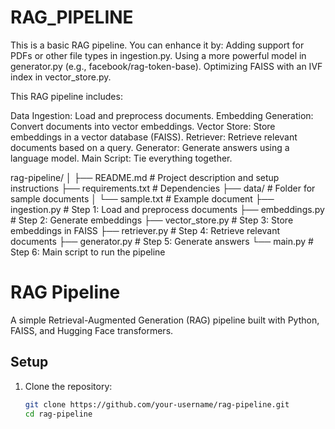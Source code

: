 # RAG_PIPELINE
This is a basic RAG pipeline. You can enhance it by: Adding support for PDFs or other file types in ingestion.py. Using a more powerful model in generator.py (e.g., facebook/rag-token-base). Optimizing FAISS with an IVF index in vector_store.py.

This RAG pipeline includes:

Data Ingestion: Load and preprocess documents.
Embedding Generation: Convert documents into vector embeddings.
Vector Store: Store embeddings in a vector database (FAISS).
Retriever: Retrieve relevant documents based on a query.
Generator: Generate answers using a language model.
Main Script: Tie everything together.

rag-pipeline/
│
├── README.md              # Project description and setup instructions
├── requirements.txt       # Dependencies
├── data/                  # Folder for sample documents
│   └── sample.txt         # Example document
├── ingestion.py           # Step 1: Load and preprocess documents
├── embeddings.py          # Step 2: Generate embeddings
├── vector_store.py        # Step 3: Store embeddings in FAISS
├── retriever.py           # Step 4: Retrieve relevant documents
├── generator.py           # Step 5: Generate answers
└── main.py                # Step 6: Main script to run the pipeline

# RAG Pipeline
A simple Retrieval-Augmented Generation (RAG) pipeline built with Python, FAISS, and Hugging Face transformers.

## Setup
1. Clone the repository:
   ```bash
   git clone https://github.com/your-username/rag-pipeline.git
   cd rag-pipeline
   ```
